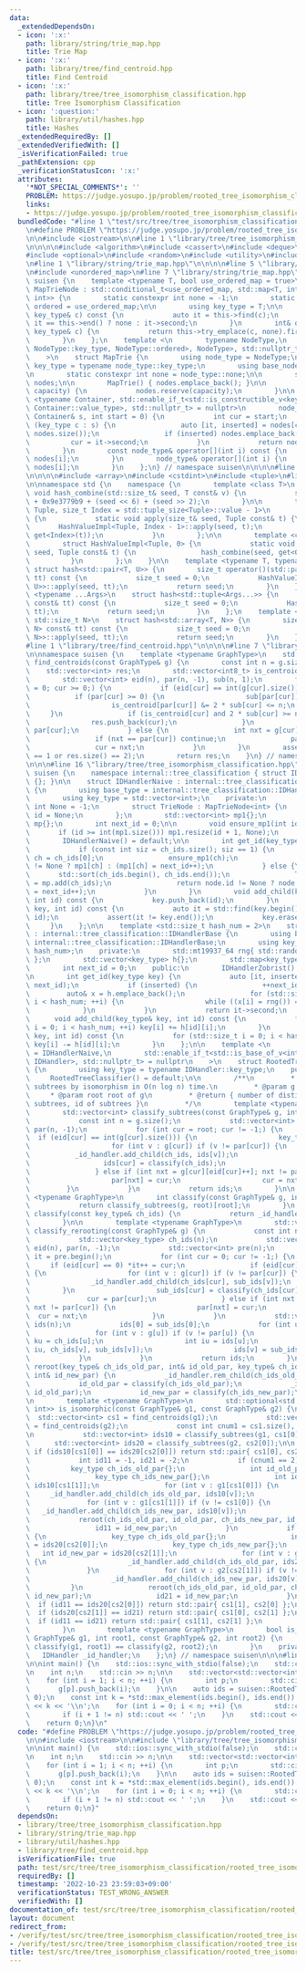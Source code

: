 ```yaml
---
data:
  _extendedDependsOn:
  - icon: ':x:'
    path: library/string/trie_map.hpp
    title: Trie Map
  - icon: ':x:'
    path: library/tree/find_centroid.hpp
    title: Find Centroid
  - icon: ':x:'
    path: library/tree/tree_isomorphism_classification.hpp
    title: Tree Isomorphism Classification
  - icon: ':question:'
    path: library/util/hashes.hpp
    title: Hashes
  _extendedRequiredBy: []
  _extendedVerifiedWith: []
  _isVerificationFailed: true
  _pathExtension: cpp
  _verificationStatusIcon: ':x:'
  attributes:
    '*NOT_SPECIAL_COMMENTS*': ''
    PROBLEM: https://judge.yosupo.jp/problem/rooted_tree_isomorphism_classification
    links:
    - https://judge.yosupo.jp/problem/rooted_tree_isomorphism_classification
  bundledCode: "#line 1 \"test/src/tree/tree_isomorphism_classification/rooted_tree_isomorphism_classification.test.cpp\"\
    \n#define PROBLEM \"https://judge.yosupo.jp/problem/rooted_tree_isomorphism_classification\"\
    \n\n#include <iostream>\n\n#line 1 \"library/tree/tree_isomorphism_classification.hpp\"\
    \n\n\n\n#include <algorithm>\n#include <cassert>\n#include <deque>\n#include <map>\n\
    #include <optional>\n#include <random>\n#include <utility>\n#include <vector>\n\
    \n#line 1 \"library/string/trie_map.hpp\"\n\n\n\n#line 5 \"library/string/trie_map.hpp\"\
    \n#include <unordered_map>\n#line 7 \"library/string/trie_map.hpp\"\n\nnamespace\
    \ suisen {\n    template <typename T, bool use_ordered_map = true>\n    struct\
    \ MapTrieNode : std::conditional_t<use_ordered_map, std::map<T, int>, std::unordered_map<T,\
    \ int>> {\n        static constexpr int none = -1;\n        static constexpr bool\
    \ ordered = use_ordered_map;\n\n        using key_type = T;\n\n        int operator[](const\
    \ key_type& c) const {\n            auto it = this->find(c);\n            return\
    \ it == this->end() ? none : it->second;\n        }\n        int& operator[](const\
    \ key_type& c) {\n            return this->try_emplace(c, none).first->second;\n\
    \        }\n    };\n    template <\n        typename NodeType,\n        std::enable_if_t<std::is_base_of_v<MapTrieNode<typename\
    \ NodeType::key_type, NodeType::ordered>, NodeType>, std::nullptr_t> = nullptr\n\
    \    >\n    struct MapTrie {\n        using node_type = NodeType;\n        using\
    \ key_type = typename node_type::key_type;\n        using base_node_type = MapTrieNode<key_type>;\n\
    \n        static constexpr int none = node_type::none;\n\n        std::vector<node_type>\
    \ nodes;\n\n        MapTrie() { nodes.emplace_back(); }\n\n        void reserve(int\
    \ capacity) {\n            nodes.reserve(capacity);\n        }\n\n        template\
    \ <typename Container, std::enable_if_t<std::is_constructible_v<key_type, typename\
    \ Container::value_type>, std::nullptr_t> = nullptr>\n        node_type& add(const\
    \ Container& s, int start = 0) {\n            int cur = start;\n            for\
    \ (key_type c : s) {\n                auto [it, inserted] = nodes[cur].try_emplace(c,\
    \ nodes.size());\n                if (inserted) nodes.emplace_back();\n      \
    \          cur = it->second;\n            }\n            return nodes[cur];\n\
    \        }\n        const node_type& operator[](int i) const {\n            return\
    \ nodes[i];\n        }\n        node_type& operator[](int i) {\n            return\
    \ nodes[i];\n        }\n    };\n} // namespace suisen\n\n\n\n#line 1 \"library/util/hashes.hpp\"\
    \n\n\n\n#include <array>\n#include <cstdint>\n#include <tuple>\n#line 8 \"library/util/hashes.hpp\"\
    \n\nnamespace std {\n    namespace {\n        template <class T>\n        inline\
    \ void hash_combine(std::size_t& seed, T const& v) {\n            seed ^= hash<T>()(v)\
    \ + 0x9e3779b9 + (seed << 6) + (seed >> 2);\n        }\n\n        template <class\
    \ Tuple, size_t Index = std::tuple_size<Tuple>::value - 1>\n        struct HashValueImpl\
    \ {\n            static void apply(size_t& seed, Tuple const& t) {\n         \
    \       HashValueImpl<Tuple, Index - 1>::apply(seed, t);\n                hash_combine(seed,\
    \ get<Index>(t));\n            }\n        };\n\n        template <class Tuple>\n\
    \        struct HashValueImpl<Tuple, 0> {\n            static void apply(size_t&\
    \ seed, Tuple const& t) {\n                hash_combine(seed, get<0>(t));\n  \
    \          }\n        };\n    }\n\n    template <typename T, typename U>\n   \
    \ struct hash<std::pair<T, U>> {\n        size_t operator()(std::pair<T, U> const&\
    \ tt) const {\n            size_t seed = 0;\n            HashValueImpl<std::pair<T,\
    \ U>>::apply(seed, tt);\n            return seed;\n        }\n    };\n    template\
    \ <typename ...Args>\n    struct hash<std::tuple<Args...>> {\n        size_t operator()(std::tuple<Args...>\
    \ const& tt) const {\n            size_t seed = 0;\n            HashValueImpl<std::tuple<Args...>>::apply(seed,\
    \ tt);\n            return seed;\n        }\n    };\n    template <typename T,\
    \ std::size_t N>\n    struct hash<std::array<T, N>> {\n        size_t operator()(std::array<T,\
    \ N> const& tt) const {\n            size_t seed = 0;\n            HashValueImpl<std::array<T,\
    \ N>>::apply(seed, tt);\n            return seed;\n        }\n    };\n}\n\n\n\
    #line 1 \"library/tree/find_centroid.hpp\"\n\n\n\n#line 7 \"library/tree/find_centroid.hpp\"\
    \n\nnamespace suisen {\n    template <typename GraphType>\n    std::vector<int>\
    \ find_centroids(const GraphType& g) {\n        const int n = g.size();\n    \
    \    std::vector<int> res;\n        std::vector<int8_t> is_centroid(n, true);\n\
    \        std::vector<int> eid(n), par(n, -1), sub(n, 1);\n        for (int cur\
    \ = 0; cur >= 0;) {\n            if (eid[cur] == int(g[cur].size())) {\n     \
    \           if (par[cur] >= 0) {\n                    sub[par[cur]] += sub[cur];\n\
    \                    is_centroid[par[cur]] &= 2 * sub[cur] <= n;\n           \
    \     }\n                if (is_centroid[cur] and 2 * sub[cur] >= n) {\n     \
    \               res.push_back(cur);\n                }\n                cur =\
    \ par[cur];\n            } else {\n                int nxt = g[cur][eid[cur]++];\n\
    \                if (nxt == par[cur]) continue;\n                par[nxt] = cur;\n\
    \                cur = nxt;\n            }\n        }\n        assert(res.size()\
    \ == 1 or res.size() == 2);\n        return res;\n    }\n} // namespace suisen\n\
    \n\n\n#line 16 \"library/tree/tree_isomorphism_classification.hpp\"\n\nnamespace\
    \ suisen {\n    namespace internal::tree_classification { struct IDHandlerBase\
    \ {}; }\n\n    struct IDHandlerNaive : internal::tree_classification::IDHandlerBase\
    \ {\n        using base_type = internal::tree_classification::IDHandlerBase;\n\
    \        using key_type = std::vector<int>;\n    private:\n        static constexpr\
    \ int None = -1;\n        struct TrieNode : MapTrieNode<int> {\n            int\
    \ id = None;\n        };\n        std::vector<int> mp1{};\n        MapTrie<TrieNode>\
    \ mp{};\n        int next_id = 0;\n\n        void ensure_mp1(int id) {\n     \
    \       if (id >= int(mp1.size())) mp1.resize(id + 1, None);\n        }\n    public:\n\
    \        IDHandlerNaive() = default;\n\n        int get_id(key_type ch_ids) {\n\
    \            if (const int siz = ch_ids.size(); siz == 1) {\n                int\
    \ ch = ch_ids[0];\n                ensure_mp1(ch);\n                return mp1[ch]\
    \ != None ? mp1[ch] : (mp1[ch] = next_id++);\n            } else {\n         \
    \       std::sort(ch_ids.begin(), ch_ids.end());\n                TrieNode& node\
    \ = mp.add(ch_ids);\n                return node.id != None ? node.id : (node.id\
    \ = next_id++);\n            }\n        }\n        void add_child(key_type& key,\
    \ int id) const {\n            key.push_back(id);\n        }\n        void rem_child(key_type&\
    \ key, int id) const {\n            auto it = std::find(key.begin(), key.end(),\
    \ id);\n            assert(it != key.end());\n            key.erase(it);\n   \
    \     }\n    };\n\n    template <std::size_t hash_num = 2>\n    struct IDHandlerZobrist\
    \ : internal::tree_classification::IDHandlerBase {\n        using base_type =\
    \ internal::tree_classification::IDHandlerBase;\n        using key_type = std::array<uint64_t,\
    \ hash_num>;\n    private:\n        std::mt19937_64 rng{ std::random_device{}()\
    \ };\n        std::vector<key_type> h{};\n        std::map<key_type, int> mp{};\n\
    \        int next_id = 0;\n    public:\n        IDHandlerZobrist() = default;\n\
    \n        int get_id(key_type key) {\n            auto [it, inserted] = mp.try_emplace(key,\
    \ next_id);\n            if (inserted) {\n                ++next_id;\n       \
    \         auto& x = h.emplace_back();\n                for (std::size_t i = 0;\
    \ i < hash_num; ++i) {\n                    while ((x[i] = rng()) == 0);\n   \
    \             }\n            }\n            return it->second;\n        }\n  \
    \      void add_child(key_type& key, int id) const {\n            for (std::size_t\
    \ i = 0; i < hash_num; ++i) key[i] += h[id][i];\n        }\n        void rem_child(key_type&\
    \ key, int id) const {\n            for (std::size_t i = 0; i < hash_num; ++i)\
    \ key[i] -= h[id][i];\n        }\n    };\n\n    template <\n        typename IDHandler\
    \ = IDHandlerNaive,\n        std::enable_if_t<std::is_base_of_v<internal::tree_classification::IDHandlerBase,\
    \ IDHandler>, std::nullptr_t> = nullptr\n    >\n    struct RootedTreeClassifier\
    \ {\n        using key_type = typename IDHandler::key_type;\n    public:\n   \
    \     RootedTreeClassifier() = default;\n\n        /**\n         * @brief Classify\
    \ subtrees by isomorphism in O(n log n) time.\n         * @param g tree\n    \
    \     * @param root root of g\n         * @return { number of distinct (rooted)\
    \ subtrees, id of subtrees }\n         */\n        template <typename GraphType>\n\
    \        std::vector<int> classify_subtrees(const GraphType& g, int root) {\n\
    \            const int n = g.size();\n            std::vector<int> ids(n), eid(n),\
    \ par(n, -1);\n            for (int cur = root; cur != -1;) {\n              \
    \  if (eid[cur] == int(g[cur].size())) {\n                    key_type ch_ids{};\n\
    \                    for (int v : g[cur]) if (v != par[cur]) {\n             \
    \           _id_handler.add_child(ch_ids, ids[v]);\n                    }\n  \
    \                  ids[cur] = classify(ch_ids);\n                    cur = par[cur];\n\
    \                } else if (int nxt = g[cur][eid[cur]++]; nxt != par[cur]) {\n\
    \                    par[nxt] = cur;\n                    cur = nxt;\n       \
    \         }\n            }\n            return ids;\n        }\n\n        template\
    \ <typename GraphType>\n        int classify(const GraphType& g, int root) {\n\
    \            return classify_subtrees(g, root)[root];\n        }\n        int\
    \ classify(const key_type& ch_ids) {\n            return _id_handler.get_id(ch_ids);\n\
    \        }\n\n        template <typename GraphType>\n        std::vector<int>\
    \ classify_rerooting(const GraphType& g) {\n            const int n = g.size();\n\
    \            std::vector<key_type> ch_ids(n);\n            std::vector<int> sub_ids(n),\
    \ eid(n), par(n, -1);\n            std::vector<int> pre(n);\n            std::vector<int>::iterator\
    \ it = pre.begin();\n            for (int cur = 0; cur != -1;) {\n           \
    \     if (eid[cur] == 0) *it++ = cur;\n                if (eid[cur] == int(g[cur].size()))\
    \ {\n                    for (int v : g[cur]) if (v != par[cur]) {\n         \
    \               _id_handler.add_child(ch_ids[cur], sub_ids[v]);\n            \
    \        }\n                    sub_ids[cur] = classify(ch_ids[cur]);\n      \
    \              cur = par[cur];\n                } else if (int nxt = g[cur][eid[cur]++];\
    \ nxt != par[cur]) {\n                    par[nxt] = cur;\n                  \
    \  cur = nxt;\n                }\n            }\n            std::vector<int>\
    \ ids(n);\n            ids[0] = sub_ids[0];\n            for (int u : pre) {\n\
    \                for (int v : g[u]) if (v != par[u]) {\n                    key_type\
    \ ku = ch_ids[u];\n                    int iu = ids[u];\n                    reroot(ku,\
    \ iu, ch_ids[v], sub_ids[v]);\n                    ids[v] = sub_ids[v];\n    \
    \            }\n            }\n            return ids;\n        }\n\n        void\
    \ reroot(key_type& ch_ids_old_par, int& id_old_par, key_type& ch_ids_new_par,\
    \ int& id_new_par) {\n            _id_handler.rem_child(ch_ids_old_par, id_new_par);\n\
    \            id_old_par = classify(ch_ids_old_par);\n            _id_handler.add_child(ch_ids_new_par,\
    \ id_old_par);\n            id_new_par = classify(ch_ids_new_par);\n        }\n\
    \n        template <typename GraphType>\n        std::optional<std::pair<int,\
    \ int>> is_isomorphic(const GraphType& g1, const GraphType& g2) {\n          \
    \  std::vector<int> cs1 = find_centroids(g1);\n            std::vector<int> cs2\
    \ = find_centroids(g2);\n            const int cnum1 = cs1.size(), cnum2 = cs2.size();\n\
    \n            std::vector<int> ids10 = classify_subtrees(g1, cs1[0]);\n      \
    \      std::vector<int> ids20 = classify_subtrees(g2, cs2[0]);\n\n           \
    \ if (ids10[cs1[0]] == ids20[cs2[0]]) return std::pair{ cs1[0], cs2[0] };\n\n\
    \            int id11 = -1, id21 = -2;\n            if (cnum1 == 2) {\n      \
    \          key_type ch_ids_old_par{};\n                int id_old_par = ids10[cs1[0]];\n\
    \                key_type ch_ids_new_par{};\n                int id_new_par =\
    \ ids10[cs1[1]];\n                for (int v : g1[cs1[0]]) {\n               \
    \     _id_handler.add_child(ch_ids_old_par, ids10[v]);\n                }\n  \
    \              for (int v : g1[cs1[1]]) if (v != cs1[0]) {\n                 \
    \   _id_handler.add_child(ch_ids_new_par, ids10[v]);\n                }\n    \
    \            reroot(ch_ids_old_par, id_old_par, ch_ids_new_par, id_new_par);\n\
    \                id11 = id_new_par;\n            }\n            if (cnum2 == 2)\
    \ {\n                key_type ch_ids_old_par{};\n                int id_old_par\
    \ = ids20[cs2[0]];\n                key_type ch_ids_new_par{};\n             \
    \   int id_new_par = ids20[cs2[1]];\n                for (int v : g2[cs2[0]])\
    \ {\n                    _id_handler.add_child(ch_ids_old_par, ids20[v]);\n  \
    \              }\n                for (int v : g2[cs2[1]]) if (v != cs2[0]) {\n\
    \                    _id_handler.add_child(ch_ids_new_par, ids20[v]);\n      \
    \          }\n                reroot(ch_ids_old_par, id_old_par, ch_ids_new_par,\
    \ id_new_par);\n                id21 = id_new_par;\n            }\n          \
    \  if (id11 == ids20[cs2[0]]) return std::pair{ cs1[1], cs2[0] };\n          \
    \  if (ids20[cs2[1]] == id21) return std::pair{ cs1[0], cs2[1] };\n          \
    \  if (id11 == id21) return std::pair{ cs1[1], cs2[1] };\n            return std::nullopt;\n\
    \        }\n        template <typename GraphType>\n        bool is_isomorphic_rooted(const\
    \ GraphType& g1, int root1, const GraphType& g2, int root2) {\n            return\
    \ classify(g1, root1) == classify(g2, root2);\n        }\n    private:\n     \
    \   IDHandler _id_handler;\n    };\n} // namespace suisen\n\n\n#line 6 \"test/src/tree/tree_isomorphism_classification/rooted_tree_isomorphism_classification.test.cpp\"\
    \n\nint main() {\n    std::ios::sync_with_stdio(false);\n    std::cin.tie(nullptr);\n\
    \n    int n;\n    std::cin >> n;\n\n    std::vector<std::vector<int>> g(n);\n\
    \    for (int i = 1; i < n; ++i) {\n        int p;\n        std::cin >> p;\n \
    \       g[p].push_back(i);\n    }\n\n    auto ids = suisen::RootedTreeClassifier<>{}.classify_subtrees(g,\
    \ 0);\n    const int k = *std::max_element(ids.begin(), ids.end()) + 1;\n    std::cout\
    \ << k << '\\n';\n    for (int i = 0; i < n; ++i) {\n        std::cout << ids[i];\n\
    \        if (i + 1 != n) std::cout << ' ';\n    }\n    std::cout << '\\n';\n\n\
    \    return 0;\n}\n"
  code: "#define PROBLEM \"https://judge.yosupo.jp/problem/rooted_tree_isomorphism_classification\"\
    \n\n#include <iostream>\n\n#include \"library/tree/tree_isomorphism_classification.hpp\"\
    \n\nint main() {\n    std::ios::sync_with_stdio(false);\n    std::cin.tie(nullptr);\n\
    \n    int n;\n    std::cin >> n;\n\n    std::vector<std::vector<int>> g(n);\n\
    \    for (int i = 1; i < n; ++i) {\n        int p;\n        std::cin >> p;\n \
    \       g[p].push_back(i);\n    }\n\n    auto ids = suisen::RootedTreeClassifier<>{}.classify_subtrees(g,\
    \ 0);\n    const int k = *std::max_element(ids.begin(), ids.end()) + 1;\n    std::cout\
    \ << k << '\\n';\n    for (int i = 0; i < n; ++i) {\n        std::cout << ids[i];\n\
    \        if (i + 1 != n) std::cout << ' ';\n    }\n    std::cout << '\\n';\n\n\
    \    return 0;\n}"
  dependsOn:
  - library/tree/tree_isomorphism_classification.hpp
  - library/string/trie_map.hpp
  - library/util/hashes.hpp
  - library/tree/find_centroid.hpp
  isVerificationFile: true
  path: test/src/tree/tree_isomorphism_classification/rooted_tree_isomorphism_classification.test.cpp
  requiredBy: []
  timestamp: '2022-10-23 23:59:03+09:00'
  verificationStatus: TEST_WRONG_ANSWER
  verifiedWith: []
documentation_of: test/src/tree/tree_isomorphism_classification/rooted_tree_isomorphism_classification.test.cpp
layout: document
redirect_from:
- /verify/test/src/tree/tree_isomorphism_classification/rooted_tree_isomorphism_classification.test.cpp
- /verify/test/src/tree/tree_isomorphism_classification/rooted_tree_isomorphism_classification.test.cpp.html
title: test/src/tree/tree_isomorphism_classification/rooted_tree_isomorphism_classification.test.cpp
---
```

